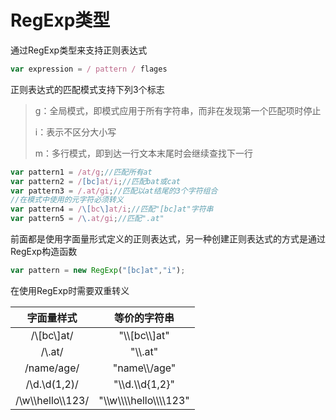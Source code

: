 # RegExp类型

通过RegExp类型来支持正则表达式

```javascript
var expression = / pattern / flages
```

正则表达式的匹配模式支持下列3个标志

>g：全局模式，即模式应用于所有字符串，而非在发现第一个匹配项时停止
>
>i：表示不区分大小写
>
>m：多行模式，即到达一行文本末尾时会继续查找下一行

```javascript
var pattern1 = /at/g;//匹配所有at
var pattern2 = /[bc]at/i;//匹配bat或cat
var pattern3 = /.at/gi;//匹配以at结尾的3个字符组合
//在模式中使用的元字符必须转义
var pattern4 = /\[bc\]at/i;//匹配"[bc]at"字符串
var pattern5 = /\.at/gi;//匹配".at"
```

前面都是使用字面量形式定义的正则表达式，另一种创建正则表达式的方式是通过RegExp构造函数

```javascript
var pattern = new RegExp("[bc]at","i");
```

在使用RegExp时需要双重转义

|       字面量样式        |             等价的字符串              |
| :----------------: | :-----------------------------: |
|    /\\[bc\\]at/    |        "\\\\[bc\\\\]at"         |
|      /\\\.at/      |           "\\\\\.at"            |
|    /name\/age/     |         "name\\\\/age"          |
|    /\d.\d(1,2)/    |       "\\\\d.\\\\d{1,2}"        |
| /\w\\\hello\\\123/ | "\\\\w\\\\\\\\hello\\\\\\\\123" |



